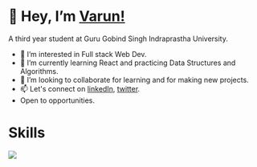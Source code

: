  # 👋 Hey, I’m [Varun!](https://varunsharma21.github.io/portfolio/)
 A third year student at Guru Gobind Singh Indraprastha University.
- 👀 I’m interested in Full stack Web Dev.
- 🌱 I’m currently learning React and practicing Data Structures and Algorithms.
- 💞️ I’m looking to collaborate for learning and for making new projects.
- 📫 Let's connect on [linkedIn](https://www.linkedin.com/in/varun-sharma-9728591a0/), [twitter](https://twitter.com/Varun_Sharma21).
- Open to opportunities.

# Skills

<img src="https://github-readme-stats.vercel.app/api?username=varunsharma21&&show_icons=true&title_color=ffffff&icon_color=bb2ac&text_color=daf7dc&bg_color=151515">
<!---
varunsharma21/varunsharma21 is a ✨ special ✨ repository because its `README.md` (this file) appears on your GitHub profile.
You can click the Preview link to take a look at your changes.
--->
